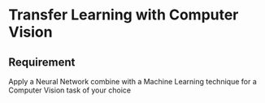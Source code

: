 # Transfer Learning with Computer Vision

## Requirement
Apply a Neural Network combine with a Machine Learning technique for a Computer Vision task of your choice

